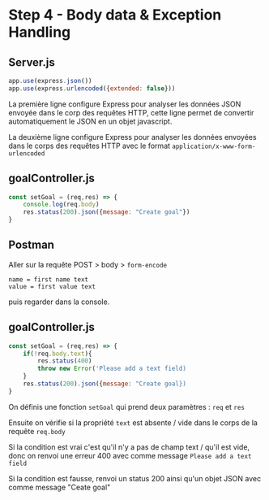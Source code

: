 # Step 4 - Body data & Exception Handling

## Server.js

```js
app.use(express.json())
app.use(express.urlencoded({extended: false}))
```

La première ligne configure Express pour analyser les données JSON envoyée dans le corp des requêtes HTTP, cette ligne permet de convertir automatiquement le JSON en un objet javascript.

La deuxième ligne configure Express pour analyser les données envoyées dans le corps des requêtes HTTP avec le format `application/x-www-form-urlencoded`

## goalController.js

```js
const setGoal = (req,res) => {
    console.log(req.body)
    res.status(200).json({message: "Create goal"})
}
```

## Postman

Aller sur la requête POST > body > `form-encode`

```
name = first name text
value = first value text
```

puis regarder dans la console.

## goalController.js

```js
const setGoal = (req,res) => {
    if(!req.body.text){
        res.status(400)
        throw new Error('Please add a text field)
    }
    res.status(200).json({message: "Create goal})
}
```

On définis une fonction `setGoal` qui prend deux paramètres : `req` et `res`

Ensuite on vérifie si la propriété `text` est absente / vide dans le corps de la requête `req.body`

Si la condition est vrai c'est qu'il n'y a pas de champ text / qu'il est vide, donc on renvoi une erreur 400 avec comme message `Please add a text field`

Si la condition est fausse, renvoi un status 200 ainsi qu'un objet JSON avec comme message "Ceate goal"